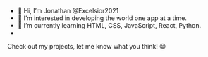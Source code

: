 - 👋 Hi, I’m Jonathan @Excelsior2021
- 👀 I’m interested in developing the world one app at a time.
- 🌱 I’m currently learning HTML, CSS, JavaScript, React, Python.
- 
Check out my projects, let me know what you think! 😁

<!---
Excelsior2021/Excelsior2021 is a ✨ special ✨ repository because its `README.md` (this file) appears on your GitHub profile.
You can click the Preview link to take a look at your changes.
--->
